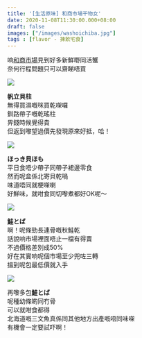 ```yaml
---
title: '[生活原味] 和商市場干物女'
date: 2020-11-08T11:30:00.000+08:00
draft: false
images: ["/images/washoichiba.jpg"]
tags : [flavor - 揀飲宅食]
---
```

 
响[和商市場](https://hidie.net/hokkaido3a/)見到好多新鮮嘢同活蟹  
奈何行程問題只可以齋睇唔買  

![](/images/washoichiba.jpg)

**帆立貝柱**  
無得買濕嘅咪買乾㗎囉  
釧路帶子嘅乾瑤柱  
畀錢時候覺得貴  
但返到嚟望過價先發現原來好抵，哈！  

![](/images/washoichiba1.jpg)

**ほっき貝ほも**  
平日食唔少帶子同帶子裙邊零食  
然而呢盒係北寄貝乾喎  
味道唔同就梗㗎喇  
好鮮味，就咁食同切嚟煮都好OK呢～  

![](/images/washoichiba2.jpg)

**鮭とば**  
啊！呢條勁長連骨嘅秋鮭乾  
話說响市場裡面唔止一檔有得賣  
不過價格差別成50%  
好在其實响呢個市場至少兜咗三轉  
搵到呢包最低價就入手  

![](/images/washoichiba3.jpg)

再嚟多包**鮭とば**  
呢種幼條啲同冇骨  
可以就咁食都得  
北海道嘅三文魚真係同其他地方出產嘅唔同味㗎  
有機會一定要試吓啊！  
